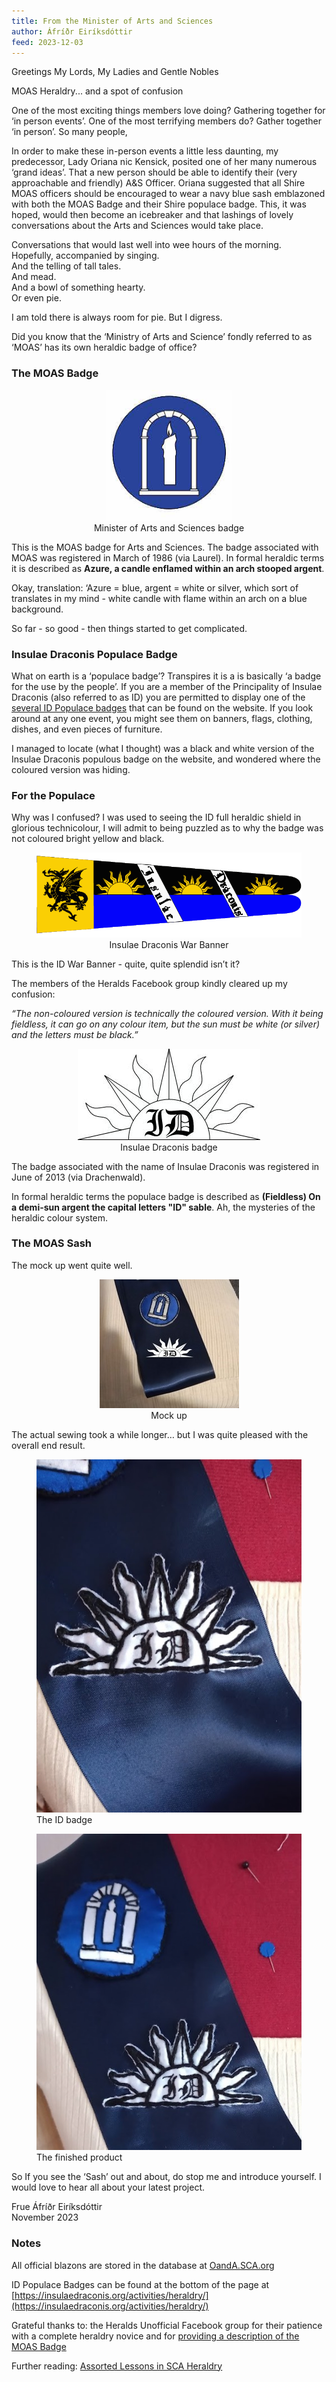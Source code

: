 ```yaml
---
title: From the Minister of Arts and Sciences
author: Áfríðr Eiríksdóttir
feed: 2023-12-03
---
```


Greetings My Lords, My Ladies and Gentle Nobles

MOAS Heraldry... and a spot of confusion

One of the most exciting things members love doing? Gathering together for ‘in person events’.  One of the most terrifying members do?  Gather together ‘in person’.   So many people,

In order to make these in-person events a little less daunting,  my predecessor, Lady Oriana nic Kensick, posited one of her many numerous ‘grand ideas’.  That a new person should be able to identify their (very approachable and friendly) A&S Officer. Oriana suggested that all Shire MOAS officers should be encouraged to wear a navy blue sash emblazoned with both the MOAS Badge and their Shire populace badge.  This, it was hoped, would then become an icebreaker and that lashings of lovely conversations about the Arts and Sciences would take place. 

Conversations that would last well into wee hours of the morning.  
Hopefully, accompanied by singing.  
And the telling of tall tales.  
And mead.  
And a bowl of something hearty.  
Or even pie.

I am told there is always room for pie.  But I digress.

Did you know that the ‘Ministry of Arts and Science’ fondly referred to as ‘MOAS’ has its own heraldic badge of office?

### The MOAS Badge

<div style="text-align: center;">
  <figure class="figure">
    <img src="/baelfyr/2023-12/as/candle.jpg"
        class="figure-img rounded"
        width="200"
        alt="A candle, under an arch, in a blue circle">
    <figcaption class="figure-caption text-center">Minister of Arts and Sciences badge</figcaption>
  </figure>
</div>

This is the MOAS badge for Arts and Sciences. The badge associated with MOAS was registered in March of 1986 (via Laurel). In formal heraldic terms it is described as **Azure, a candle enflamed within an arch stooped argent**.

Okay, translation:  ‘Azure = blue, argent = white or silver, which sort of translates in my mind - white candle with flame within an arch on a blue background.  

So far - so good - then things started to get complicated.

### Insulae Draconis Populace Badge

What on earth is a ‘populace badge’?  Transpires it is a is basically ‘a badge for the use by the people’.  If you are a member of the Principality of Insulae Draconis (also referred to as ID) you are permitted to display one of the [several ID Populace badges](https://insulaedraconis.org/activities/heraldry/) that can be found on the website.  If you look around at any one event, you might see them on banners, flags, clothing, dishes, and even pieces of furniture.

I managed to locate (what I thought) was a black and white version of the Insulae Draconis populous badge on the website, and wondered where the coloured version was hiding.

### For the Populace

Why was I confused?  I was used to seeing the ID full heraldic shield in glorious technicolour, I will admit to being puzzled  as to why the badge was not coloured bright yellow and black.

<div style="text-align: center;">
  <figure class="figure">
    <img src="/baelfyr/2023-12/as/war-banner.png" width="712"
      class="figure-img rounded"
      alt="A long flag with the Drachenwald dragon, and three rising suns">
    <figcaption class="figure-caption text-center">Insulae Draconis War Banner</figcaption>
  </figure>
</div>

This is the ID War Banner - quite, quite splendid isn’t it?  

The members of the Heralds Facebook group kindly cleared up my confusion: 

_“The non-coloured version is technically the coloured version. With it being fieldless, it can go on any colour item, but the sun must be white (or silver) and the letters must be black.”_

<div style="text-align: center;">
  <figure class="figure">
    <img src="/baelfyr/2023-12/as/id-badge.png" width="292"
      class="figure-img rounded"
      alt="Monochrome rising sun with the letters ID">
    <figcaption class="figure-caption text-center">Insulae Draconis badge</figcaption>
  </figure>
</div>

The badge associated with the name of Insulae Draconis was registered in June of 2013 (via Drachenwald).

In formal heraldic terms the populace badge is described as **(Fieldless) On a demi-sun argent the capital letters "ID" sable**. Ah, the mysteries of the heraldic colour system.

### The MOAS Sash

The mock up went quite well.

<div style="text-align: center;">
  <figure class="figure">
    <img src="/baelfyr/2023-12/as/sash1.jpg" width="223"
      class="figure-img rounded"
      alt="Dark blue sash with ID and MOAS badges">
    <figcaption class="figure-caption text-center">Mock up</figcaption>
  </figure>
</div>

The actual sewing took a while longer… but I was quite pleased with the overall end result.

<div class="gallery w-100">
  <div class="col2">
    <figure class="figure">
      <img src="/baelfyr/2023-12/as/sash2.jpg"
        class="figure-img rounded"
        alt="Close up of the ID badge">
      <figcaption class="figure-caption text-center">The ID badge</figcaption>
    </figure>
  </div>
  <div class="col2">
    <figure class="figure">
      <img src="/baelfyr/2023-12/as/sash3.jpg"
        class="figure-img rounded"
        alt="Both badges on the sash">
      <figcaption class="figure-caption text-center">The finished product</figcaption>
    </figure>
  </div>
</div>

So If you see the ‘Sash’ out and about, do stop me and introduce yourself. I would love to hear all about your latest project.


Frue Áfríðr Eiríksdóttir  
November 2023

### Notes

All official blazons are stored in the database at [OandA.SCA.org](http://OandA.SCA.org)


ID Populace Badges can be found at the bottom of the page at [https://insulaedraconis.org/activities/heraldry/](https://insulaedraconis.org/activities/heraldry/)


Grateful thanks to:  the Heralds Unofficial Facebook group for their patience with a complete heraldry novice and  for [providing a description of the MOAS Badge](https://www.facebook.com/groups/235137199202/user/1817161623/?__cft__[0]=AZVk1DykIq8UqoKdexvncV2Sx3fvOJgcnTHRecbBstojDceQ5cuFfP9xGdeZqm7kDLaNc7Vrqy_S6GP-mEXAJ92LW8DMNYzz8XkIeRxvwRxZkJXcmoGba9sF9YwqROWAvzfC9M3r3-FuEDmkSgcOhq30&__tn__=R]-R)


Further reading: [Assorted Lessons in SCA Heraldry](https://heraldry.sca.org/armory/lessons/lesson13.html)
